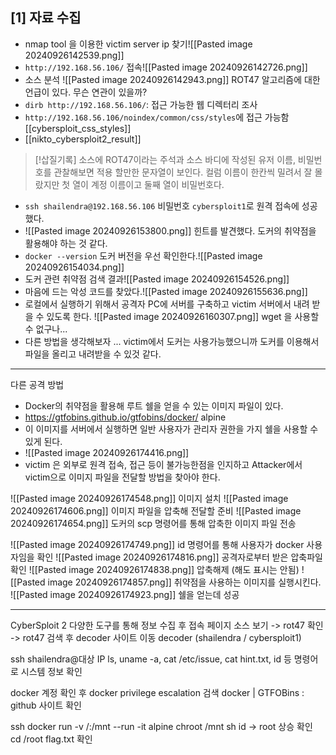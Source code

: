 ## \[1] 자료 수집
- nmap tool 을 이용한 victim server ip 찾기![[Pasted image 20240926142539.png]]
- `http://192.168.56.106/` 접속![[Pasted image 20240926142726.png]]
- 소스 분석
  ![[Pasted image 20240926142943.png]]
  ROT47 알고리즘에 대한 언급이 있다. 무슨 연관이 있을까?
- `dirb http://192.168.56.106/`: 접근 가능한 웹 디렉터리 조사
- `http://192.168.56.106/noindex/common/css/styles`에 접근 가능함[[cybersploit_css_styles]]
- [[nikto_cybersploit2_result]]
> [!삽질기록]
> 소스에 ROT47이라는 주석과 소스 바디에 작성된 유저 이름, 비밀번호를 관찰해보면 적용 할만한 문자열이 보인다.
> 컬럼 이름이 한칸씩 밀려서 잘 몰랐지만 첫 열이 계정 이름이고 둘째 열이 비밀번호다.
- `ssh shailendra@192.168.56.106` 비밀번호 `cybersploit1`로 원격 접속에 성공했다.
- ![[Pasted image 20240926153800.png]]
  힌트를 발견했다.
  도커의 취약점을 활용해야 하는 것 같다. 
- `docker --version` 도커 버전을 우선 확인한다.![[Pasted image 20240926154034.png]]  
- 도커 관련 취약점 검색 결과![[Pasted image 20240926154526.png]]
- 마음에 드는 악성 코드를 찾았다.![[Pasted image 20240926155636.png]]
- 로컬에서 실행하기 위해서 공격자 PC에 서버를 구축하고 victim 서버에서 내려 받을 수 있도록 한다.
  ![[Pasted image 20240926160307.png]]
  wget 을 사용할 수 없구나...
- 다른 방법을 생각해보자 ...
  victim에서 도커는 사용가능했으니까 도커를 이용해서 파일을 올리고 내려받을 수 있것 같다.
---
다른 공격 방법
- Docker의 취약점을 활용해 루트 쉘을 얻을 수 있는 이미지 파일이 있다.
- https://gtfobins.github.io/gtfobins/docker/ alpine
- 이 이미지를 서버에서 실행하면 일반 사용자가 관리자 권한을 가지 쉘을 사용할 수 있게 된다.
- ![[Pasted image 20240926174416.png]]
- victim 은 외부로 원격 접속, 접근 등이 불가능한점을 인지하고 Attacker에서 victim으로 이미지 파일을 전달할 방법을 찾아야 한다.

![[Pasted image 20240926174548.png]]
이미지 설치
![[Pasted image 20240926174606.png]]
이미지 파일을 압축해 전달할 준비
![[Pasted image 20240926174654.png]]
도커의 scp 명령어를 통해 압축한 이미지 파일 전송

![[Pasted image 20240926174749.png]]
id 명령어를 통해 사용자가 docker 사용자임을 확인
![[Pasted image 20240926174816.png]]
공격자로부터 받은 압축파일 확인
![[Pasted image 20240926174838.png]]
압축해제 (해도 표시는 안됨)
![[Pasted image 20240926174857.png]]
취약점을 사용하는 이미지를 실행시킨다.
![[Pasted image 20240926174923.png]]
쉘을 얻는데 성공

---
CyberSploit 2
다양한 도구를 통해 정보 수집 후 접속
페이지 소스 보기 -> rot47 확인 -> rot47 검색 후 decoder 사이트 이동
 decoder (shailendra / cybersploit1) 

ssh shailendra@대상 IP
ls, uname -a, cat /etc/issue, cat hint.txt, id 등 명령어로 시스템 정보 확인

docker 계정 확인 후 docker privilege escalation 검색
docker | GTFOBins : github 사이트 확인

ssh
docker run -v /:/mnt --run -it alpine chroot /mnt sh
id -> root 상승 확인
cd /root
flag.txt 확인